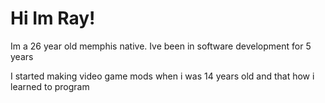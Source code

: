 # Hi Im Ray!

Im a 26 year old memphis native. Ive been in software development for 5 years

I started making video game mods when i was 14 years old and that how i learned to program